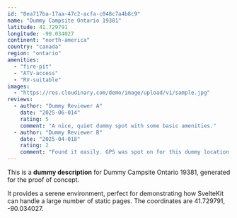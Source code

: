 ```yaml
---
id: "0ea717ba-17aa-47c2-acfa-c048c7a4b8c9"
name: "Dummy Campsite Ontario 19381"
latitude: 41.729791
longitude: -90.034027
continent: "north-america"
country: "canada"
region: "ontario"
amenities:
  - "fire-pit"
  - "ATV-access"
  - "RV-suitable"
images:
  - "https://res.cloudinary.com/demo/image/upload/v1/sample.jpg"
reviews:
  - author: "Dummy Reviewer A"
    date: "2025-06-014"
    rating: 5
    comment: "A nice, quiet dummy spot with some basic amenities."
  - author: "Dummy Reviewer B"
    date: "2025-04-018"
    rating: 2
    comment: "Found it easily. GPS was spot on for this dummy location."
---
```


This is a **dummy description** for Dummy Campsite Ontario 19381, generated for the proof of concept.

It provides a serene environment, perfect for demonstrating how SvelteKit can handle a large number of static pages. The coordinates are 41.729791, -90.034027.
